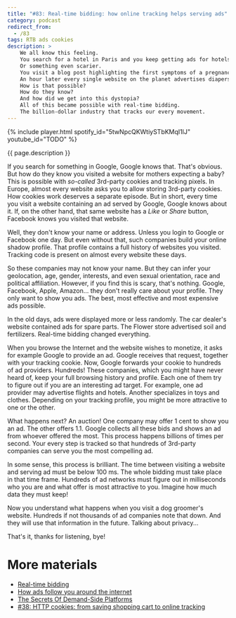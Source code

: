 ```yaml
---
title: "#83: Real-time bidding: how online tracking helps serving ads"
category: podcast
redirect_from:
  - /83
tags: RTB ads cookies
description: >
    We all know this feeling.
    You search for a hotel in Paris and you keep getting ads for hotels and flights for weeks to come.
    Or something even scarier.
    You visit a blog post highlighting the first symptoms of a pregnancy.
    An hour later every single website on the planet advertises diapers and baby formulas.
    How is that possible?
    How do they know?
    And how did we get into this dystopia?
    All of this became possible with real-time bidding.
    The billion-dollar industry that tracks our every movement.
---
```


{% include player.html spotify_id="5twNpcQKWtiySTbKMqI1lJ" youtube_id="TODO" %}

{{ page.description }}

If you search for something in Google, Google knows that.
That's obvious.
But how do they know you visited a website for mothers expecting a baby?
This is possible with _so-called_ 3rd-party cookies and tracking pixels.
In Europe, almost every website asks you to allow storing 3rd-party cookies.
How cookies work deserves a separate episode.
But in short, every time you visit a website containing an ad served by Google, Google knows about it.
If, on the other hand, that same website has a _Like_ or _Share_ button, Facebook knows you visited that website.

Well, they don't know your name or address.
Unless you login to Google or Facebook one day.
But even without that, such companies build your online shadow profile.
That profile contains a full history of websites you visited.
Tracking code is present on almost every website these days.

So these companies may not know your name.
But they can infer your geolocation, age, gender, interests, and even sexual orientation, race and political affiliation.
However, if you find this is scary, that's nothing.
Google, Facebook, Apple, Amazon... they don't really care about your profile.
They only want to show you ads.
The best, most effective and most expensive ads possible.

In the old days, ads were displayed more or less randomly.
The car dealer's website contained ads for spare parts.
The Flower store advertised soil and fertilizers.
Real-time bidding changed everything.

When you browse the Internet and the website wishes to monetize, it asks for example Google to provide an ad.
Google receives that request, together with your tracking cookie.
Now, Google forwards your cookie to hundreds of ad providers.
Hundreds!
These companies, which you might have never heard of, keep your full browsing history and profile.
Each one of them try to figure out if you are an interesting ad target.
For example, one ad provider may advertise flights and hotels.
Another specializes in toys and clothes.
Depending on your tracking profile, you might be more attractive to one or the other.

What happens next?
An auction!
One company may offer 1 cent to show you an ad.
The other offers 1.1.
Google collects all these bids and shows an ad from whoever offered the most.
This process happens billions of times per second.
Your every step is tracked so that hundreds of 3rd-party companies can serve you the most compelling ad.

In some sense, this process is brilliant.
The time between visiting a website and serving ad must be below 100 ms.
The whole bidding must take place in that time frame.
Hundreds of ad networks must figure out in milliseconds who you are and what offer is most attractive to you.
Imagine how much data they must keep!

Now you understand what happens when you visit a dog groomer's website.
Hundreds if not thousands of ad companies note that down.
And they will use that information in the future.
Talking about privacy...

That's it, thanks for listening, bye!

# More materials

* [Real-time bidding](https://en.wikipedia.org/wiki/Real-time_bidding)
* [How ads follow you around the internet](https://www.youtube.com/watch?v=HFyaW50GFOs)
* [The Secrets Of Demand-Side Platforms](https://medium.com/@ludovicdejouvancourt/few-things-to-know-about-the-demand-side-platforms-5cb2ea8171c2)
* [#38: HTTP cookies: from saving shopping cart to online tracking](https://nurkiewicz.com/38)
